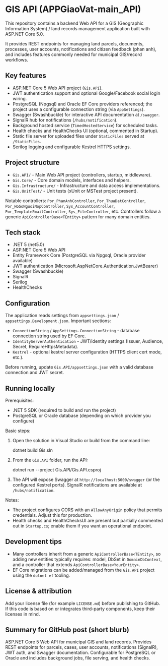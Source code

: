 # GIS API (APPGiaoVat-main_API)

This repository contains a backend Web API for a GIS (Geographic Information System) / land records management application built with ASP.NET Core 5.0.

It provides REST endpoints for managing land parcels, documents, processes, user accounts, notifications and citizen feedback (phan anh), and includes features commonly needed for municipal GIS/record workflows.

## Key features

- ASP.NET Core 5 Web API project (`Gis.API`).
- JWT authentication support and optional Google/Facebook social login wiring.
- PostgreSQL (Npgsql) and Oracle EF Core providers referenced; the project uses a configurable connection string (via `AppSettings`).
- Swagger (Swashbuckle) for interactive API documentation at `/swagger`.
- SignalR hub for notifications (`/hubs/notification`).
- Background hosted service (`TimedHostedService`) for scheduled tasks.
- Health checks and HealthChecks UI (optional, commented in Startup).
- Static file server for uploaded files under `StaticFiles` served at `/StaticFiles`.
- Serilog logging and configurable Kestrel HTTPS settings.

## Project structure

- `Gis.API/` - Main Web API project (controllers, startup, middleware).
- `Gis.Core/` - Core domain models, interfaces and helpers.
- `Gis.Infrastructure/` - Infrastructure and data access implementations.
- `Gis.UnitTest/` - Unit tests (xUnit or MSTest project present).

Notable controllers: `Por_PhanAnhController`, `Por_ThuaDatController`, `Por_HoSoNguoiNopController`, `Sys_AccountController`, `Por_TemplateEmailController`, `Sys_FileController`, etc. Controllers follow a generic `ApiControllerBase<TEntity>` pattern for many domain entities.

## Tech stack

- .NET 5 (net5.0)
- ASP.NET Core 5 Web API
- Entity Framework Core (PostgreSQL via Npgsql, Oracle provider available)
- JWT authentication (Microsoft.AspNetCore.Authentication.JwtBearer)
- Swagger (Swashbuckle)
- SignalR
- Serilog
- HealthChecks

## Configuration

The application reads settings from `appsettings.json` / `appsettings.Development.json`. Important sections:

- `ConnectionString` / `AppSettings.ConnectionString` - database connection string used by EF Core.
- `IdentityServerAuthentication` - JWT/identity settings (Issuer, Audience, Secret, RequireHttpsMetadata).
- `Kestrel` - optional kestrel server configuration (HTTPS client cert mode, etc.).

Before running, update `Gis.API/appsettings.json` with a valid database connection and JWT secret.

## Running locally

Prerequisites:

- .NET 5 SDK (required to build and run the project)
- PostgreSQL or Oracle database (depending on which provider you configure)

Basic steps:

1. Open the solution in Visual Studio or build from the command line:

   dotnet build Gis.sln

2. From the `Gis.API` folder, run the API:

   dotnet run --project Gis.API/Gis.API.csproj

3. The API will expose Swagger at `http://localhost:5000/swagger` (or the configured Kestrel ports). SignalR notifications are available at `/hubs/notification`.

Notes:

- The project configures CORS with an `AllowAnyOrigin` policy that permits credentials. Adjust this for production.
- Health checks and HealthChecksUI are present but partially commented out in `Startup.cs`; enable them if you want an operational endpoint.

## Development tips

- Many controllers inherit from a generic `ApiControllerBase<TEntity>`, so adding new entities typically requires: model, DbSet in `DomainDbContext`, and a controller that extends `ApiControllerBase<YourEntity>`.
- EF Core migrations can be added/managed from the `Gis.API` project using the `dotnet ef` tooling.

## License & attribution

Add your license file (for example `LICENSE.md`) before publishing to GitHub. If this code is based on or integrates third-party components, keep their licenses in mind.

## Summary for GitHub post (short blurb)

ASP.NET Core 5 Web API for municipal GIS and land records. Provides REST endpoints for parcels, cases, user accounts, notifications (SignalR), JWT auth, and Swagger documentation. Configurable for PostgreSQL or Oracle and includes background jobs, file serving, and health checks.

